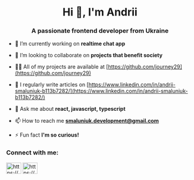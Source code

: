 <h1 align="center">Hi 👋, I'm Andrii</h1>
<h3 align="center">A passionate frontend developer from Ukraine</h3>

- 🔭 I’m currently working on **realtime chat app**

- 👯 I’m looking to collaborate on **projects that benefit society**

- 👨‍💻 All of my projects are available at [https://github.com/journey29](https://github.com/journey29)

- 📝 I regularly write articles on [https://www.linkedin.com/in/andrii-smaluniuk-b113b7282/](https://www.linkedin.com/in/andrii-smaluniuk-b113b7282/)

- 💬 Ask me about **react, javascript, typescript**

- 📫 How to reach me **smaluniuk.development@gmail.com**

- ⚡ Fun fact **I'm so curious!**

<h3 align="left">Connect with me:</h3>
<p align="left">
<a href="https://www.linkedin.com/in/andrii-smalyniuk-2b9b86210/" target="blank"><img align="center" src="https://raw.githubusercontent.com/rahuldkjain/github-profile-readme-generator/master/src/images/icons/Social/linked-in-alt.svg" alt="https://www.linkedin.com/in/andrii-smaluniuk-b113b7282/" height="30" width="40" /></a>
<a href="https://www.youtube.com/c/https://www.youtube.com/@andriismaluniuk" target="blank"><img align="center" src="https://raw.githubusercontent.com/rahuldkjain/github-profile-readme-generator/master/src/images/icons/Social/youtube.svg" alt="https://www.youtube.com/@andriismaluniuk" height="30" width="40" /></a>
</p>
